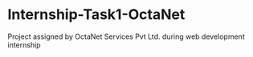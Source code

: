 # Internship-Task1-OctaNet
 Project assigned by OctaNet Services Pvt Ltd. during web development internship
